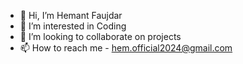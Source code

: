 - 👋 Hi, I’m Hemant Faujdar
- 👀 I’m interested in Coding
- 💞️ I’m looking to collaborate on projects
- 📫 How to reach me - hem.official2024@gmail.com

<!---
PHEONIX-HEMANT/PHEONIX-HEMANT is a ✨ special ✨ repository because its `README.md` (this file) appears on your GitHub profile.
You can click the Preview link to take a look at your changes.
--->
